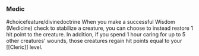 ### Medic
#choicefeature/divinedoctrine
When you make a successful Wisdom (Medicine) check to stabilize a creature, you can choose to instead restore 1 hit point to the creature. In addition, if you spend 1 hour caring for up to 5 other creatures' wounds, those creatures regain hit points equal to your [[Cleric]] level.